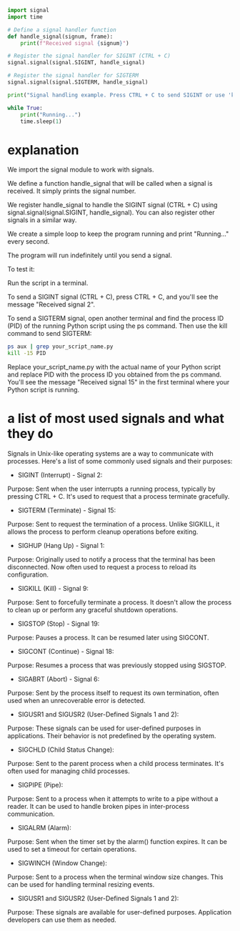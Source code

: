 ```python
import signal
import time

# Define a signal handler function
def handle_signal(signum, frame):
    print(f"Received signal {signum}")

# Register the signal handler for SIGINT (CTRL + C)
signal.signal(signal.SIGINT, handle_signal)

# Register the signal handler for SIGTERM
signal.signal(signal.SIGTERM, handle_signal)

print("Signal handling example. Press CTRL + C to send SIGINT or use 'kill -15 <pid>' to send SIGTERM.")

while True:
    print("Running...")
    time.sleep(1)
```
# explanation

We import the signal module to work with signals.

We define a function handle_signal that will be called when a signal is received. It simply prints the signal number.

We register handle_signal to handle the SIGINT signal (CTRL + C) using signal.signal(signal.SIGINT, handle_signal). You can also register other signals in a similar way.

We create a simple loop to keep the program running and print "Running..." every second.

The program will run indefinitely until you send a signal.

To test it:

Run the script in a terminal.

To send a SIGINT signal (CTRL + C), press CTRL + C, and you'll see the message "Received signal 2".

To send a SIGTERM signal, open another terminal and find the process ID (PID) of the running Python script using the ps command. Then use the kill command to send SIGTERM:

```bash
ps aux | grep your_script_name.py
kill -15 PID
```
Replace your_script_name.py with the actual name of your Python script and replace PID with the process ID you obtained from the ps command. You'll see the message "Received signal 15" in the first terminal where your Python script is running.



# a list of most used signals and what they do


Signals in Unix-like operating systems are a way to communicate with processes. Here's a list of some commonly used signals and their purposes:

- SIGINT (Interrupt) - Signal 2:

Purpose: Sent when the user interrupts a running process, typically by pressing CTRL + C. It's used to request that a process terminate gracefully.
- SIGTERM (Terminate) - Signal 15:

Purpose: Sent to request the termination of a process. Unlike SIGKILL, it allows the process to perform cleanup operations before exiting.
- SIGHUP (Hang Up) - Signal 1:

Purpose: Originally used to notify a process that the terminal has been disconnected. Now often used to request a process to reload its configuration.
- SIGKILL (Kill) - Signal 9:

Purpose: Sent to forcefully terminate a process. It doesn't allow the process to clean up or perform any graceful shutdown operations.
- SIGSTOP (Stop) - Signal 19:

Purpose: Pauses a process. It can be resumed later using SIGCONT.
- SIGCONT (Continue) - Signal 18:

Purpose: Resumes a process that was previously stopped using SIGSTOP.
- SIGABRT (Abort) - Signal 6:

Purpose: Sent by the process itself to request its own termination, often used when an unrecoverable error is detected.
- SIGUSR1 and SIGUSR2 (User-Defined Signals 1 and 2):

Purpose: These signals can be used for user-defined purposes in applications. Their behavior is not predefined by the operating system.
- SIGCHLD (Child Status Change):

Purpose: Sent to the parent process when a child process terminates. It's often used for managing child processes.
- SIGPIPE (Pipe):

Purpose: Sent to a process when it attempts to write to a pipe without a reader. It can be used to handle broken pipes in inter-process communication.
- SIGALRM (Alarm):

Purpose: Sent when the timer set by the alarm() function expires. It can be used to set a timeout for certain operations.
- SIGWINCH (Window Change):

Purpose: Sent to a process when the terminal window size changes. This can be used for handling terminal resizing events.
- SIGUSR1 and SIGUSR2 (User-Defined Signals 1 and 2):

Purpose: These signals are available for user-defined purposes. Application developers can use them as needed.